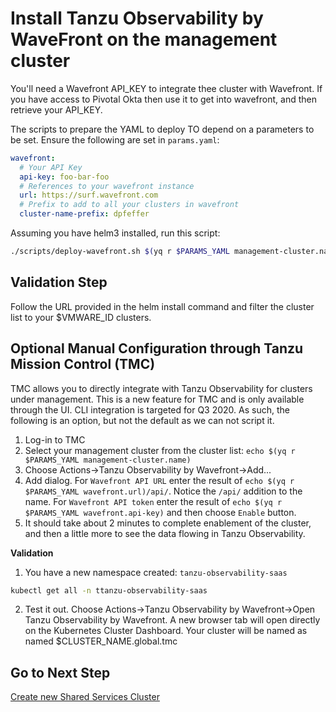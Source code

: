 # Install Tanzu Observability by WaveFront on the management cluster

You'll need a Wavefront API_KEY to integrate thee cluster with Wavefront.
If you have access to Pivotal Okta then use it to get into wavefront, and then retrieve your API_KEY.

The scripts to prepare the YAML to deploy TO depend on a parameters to be set.  Ensure the following are set in `params.yaml`:

```yaml
wavefront:
  # Your API Key
  api-key: foo-bar-foo
  # References to your wavefront instance
  url: https://surf.wavefront.com
  # Prefix to add to all your clusters in wavefront
  cluster-name-prefix: dpfeffer
```

Assuming you have helm3 installed, run this script:

```bash
./scripts/deploy-wavefront.sh $(yq r $PARAMS_YAML management-cluster.name)
```

## Validation Step

Follow the URL provided in the helm install command and filter the cluster list to your $VMWARE_ID clusters.

## Optional Manual Configuration through Tanzu Mission Control (TMC)

TMC allows you to directly integrate with Tanzu Observability for clusters under management.  This is a new feature for TMC and is only available through the UI.  CLI integration is targeted for Q3 2020.  As such, the following is an option, but not the default as we can not script it.

1. Log-in to TMC
2. Select your management cluster from the cluster list: `echo $(yq r $PARAMS_YAML management-cluster.name)`
3. Choose Actions->Tanzu Observability by Wavefront->Add...
4. Add dialog.  For `Wavefront API URL` enter the result of `echo $(yq r $PARAMS_YAML wavefront.url)/api/`.  Notice the `/api/` addition to the name. For `Wavefront API token` enter the result of `echo $(yq r $PARAMS_YAML wavefront.api-key)` and then choose `Enable` button.
5. It should take about 2 minutes to complete enablement of the cluster, and then a little more to see the data flowing in Tanzu Observability.

**Validation**
1. You have a new namespace created: `tanzu-observability-saas`
```bash
kubectl get all -n ttanzu-observability-saas
```
2. Test it out.  Choose Actions->Tanzu Observability by Wavefront->Open Tanzu Observability by Wavefront.  A new browser tab will open directly on the Kubernetes Cluster Dashboard.  Your cluster will be named as named $CLUSTER_NAME.global.tmc

## Go to Next Step

[Create new Shared Services Cluster](../shared-services-cluster/01_install_tkg_ssc.md)